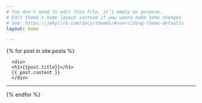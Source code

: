 ```yaml
---
# You don't need to edit this file, it's empty on purpose.
# Edit theme's home layout instead if you wanna make some changes
# See: https://jekyllrb.com/docs/themes/#overriding-theme-defaults
layout: home

---
```

<div>
  {% for post in site.posts %}
    
      <div>
      <h1>{{post.title}}</h1>
      {{ post.content }}
      </div>
  <hr>
  {% endfor %}
</div>